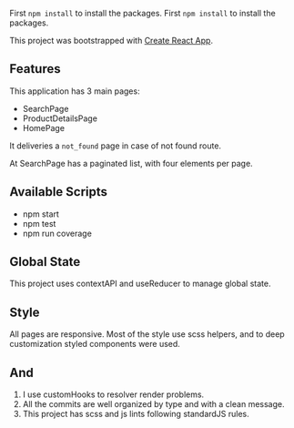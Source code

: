First `npm install` to install the packages.
First `npm install` to install the packages.

This project was bootstrapped with [Create React App](https://github.com/facebook/create-react-app).

## Features

This application has 3 main pages:

- SearchPage
- ProductDetailsPage
- HomePage

It deliveries a `not_found` page in case of not found route.

At SearchPage has a paginated list, with four elements per page.

## Available Scripts

- npm start
- npm test
- npm run coverage

## Global State

This project uses contextAPI and useReducer to manage global state.

## Style

All pages are responsive.
Most of the style use scss helpers, and to deep customization styled components were used.

## And

1. I use customHooks to resolver render problems.
2. All the commits are well organized by type and with a clean message.
3. This project has scss and js lints following standardJS rules.
